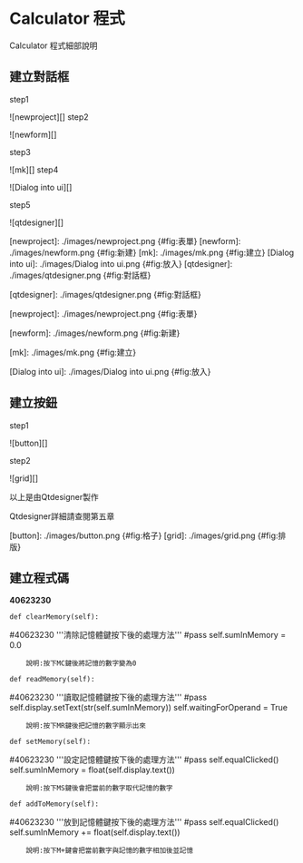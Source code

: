Calculator 程式
===

Calculator 程式細部說明

建立對話框
---

step1

![newproject][]
step2

 ![newform][]

step3

![mk][]
step4

 ![Dialog into ui][]

step5

![qtdesigner][]

[newproject]: ./images/newproject.png {#fig:表單}
[newform]: ./images/newform.png {#fig:新建}
[mk]: ./images/mk.png {#fig:建立}
[Dialog into ui]: ./images/Dialog into ui.png {#fig:放入}
[qtdesigner]: ./images/qtdesigner.png {#fig:對話框}


[qtdesigner]: ./images/qtdesigner.png {#fig:對話框}

[newproject]: ./images/newproject.png {#fig:表單}

[newform]: ./images/newform.png {#fig:新建}

[mk]: ./images/mk.png {#fig:建立}

[Dialog into ui]: ./images/Dialog into ui.png {#fig:放入}

建立按鈕
---
step1

![button][]

step2

![grid][]

以上是由Qtdesigner製作

Qtdesigner詳細請查閱第五章

[button]: ./images/button.png {#fig:格子}
[grid]: ./images/grid.png {#fig:排版}

建立程式碼
---

__40623230__

    def clearMemory(self):
#40623230
        '''清除記憶體鍵按下後的處理方法'''
        #pass
        self.sumInMemory = 0.0
        
        說明:按下MC鍵後將記憶的數字變為0
        
    def readMemory(self):
#40623230
        '''讀取記憶體鍵按下後的處理方法'''
        #pass
        self.display.setText(str(self.sumInMemory))
        self.waitingForOperand = True
        
        說明:按下MR鍵後把記憶的數字顯示出來
        
    def setMemory(self):
#40623230
        '''設定記憶體鍵按下後的處理方法'''
        #pass
        self.equalClicked()
        self.sumInMemory = float(self.display.text())
        
        說明:按下MS鍵後會把當前的數字取代記憶的數字
        
    def addToMemory(self):
#40623230
        '''放到記憶體鍵按下後的處理方法'''
        #pass
        self.equalClicked()
        self.sumInMemory += float(self.display.text())
        
        說明:按下M+鍵會把當前數字與記憶的數字相加後並記憶


























